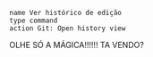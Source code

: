 ```button
name Ver histórico de edição
type command
action Git: Open history view
```

OLHE SÓ A MÁGICA!!!!!! TA VENDO?